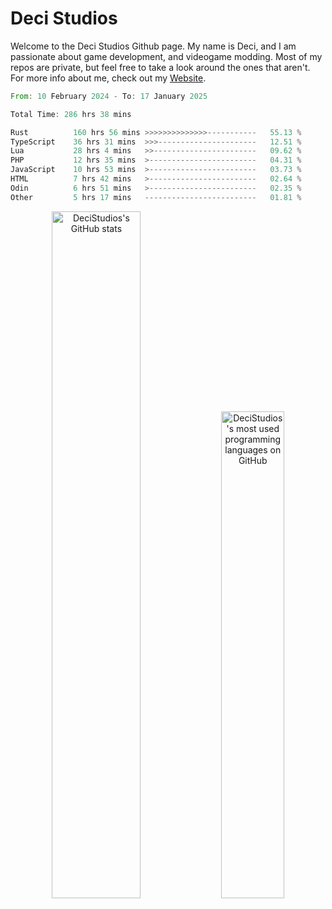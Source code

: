 # Deci Studios
Welcome to the Deci Studios Github page. My name is Deci, and I am passionate about game development, and videogame modding. Most of my repos are private, but feel free to take a look around the ones that aren't.
For more info about me, check out my <a href="https://decidev.co.uk" target="_blank">Website</a>.
<!--START_SECTION:waka-->

```rust
From: 10 February 2024 - To: 17 January 2025

Total Time: 286 hrs 38 mins

Rust          160 hrs 56 mins >>>>>>>>>>>>>>-----------   55.13 %
TypeScript    36 hrs 31 mins  >>>----------------------   12.51 %
Lua           28 hrs 4 mins   >>-----------------------   09.62 %
PHP           12 hrs 35 mins  >------------------------   04.31 %
JavaScript    10 hrs 53 mins  >------------------------   03.73 %
HTML          7 hrs 42 mins   >------------------------   02.64 %
Odin          6 hrs 51 mins   >------------------------   02.35 %
Other         5 hrs 17 mins   -------------------------   01.81 %
```

<!--END_SECTION:waka-->
<p align="center">
  <a href="https://github.com/anuraghazra/github-readme-stats" target="_blank"><img src="https://github-readme-stats.vercel.app/api?username=decistudios&show_icons=true&count_private=true&theme=omni&hide_border=true" alt="DeciStudios's GitHub stats" width="53.1%" /></a>
  <a href="https://github.com/anuraghazra/github-readme-stats" target="_blank"><img width="44.7%" src="https://github-readme-stats.vercel.app/api/top-langs/?username=decistudios&theme=omni&layout=compact&hide_border=true&langs_count=6" alt="DeciStudios's most used programming languages on GitHub" /></a>
</p>


